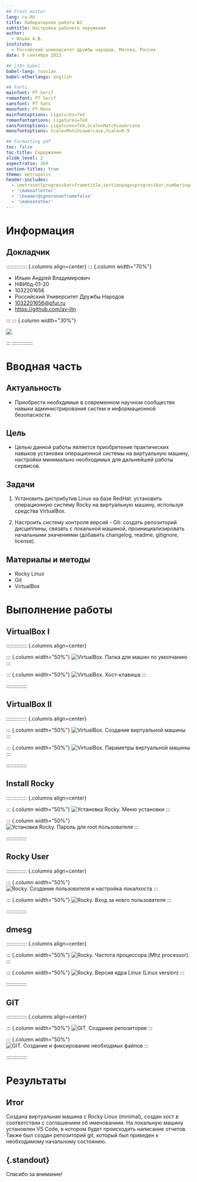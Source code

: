 ```yaml
---
## Front matter
lang: ru-RU
title: Лабораторная работа №1
subtitle: Настройка рабочего окружения
author:
  - Ильин А.В.
institute:
  - Российский университет дружбы народов, Москва, Россия
date: 9 сентября 2023

## i18n babel
babel-lang: russian
babel-otherlangs: english

## Fonts
mainfont: PT Serif
romanfont: PT Serif
sansfont: PT Sans
monofont: PT Mono
mainfontoptions: Ligatures=TeX
romanfontoptions: Ligatures=TeX
sansfontoptions: Ligatures=TeX,Scale=MatchLowercase
monofontoptions: Scale=MatchLowercase,Scale=0.9

## Formatting pdf
toc: false
toc-title: Содержание
slide_level: 2
aspectratio: 169
section-titles: true
theme: metropolis
header-includes:
  - \metroset{progressbar=frametitle,sectionpage=progressbar,numbering=fraction}
  - '\makeatletter'
  - '\beamer@ignorenonframefalse'
  - '\makeatother'
---
```


# Информация

## Докладчик

:::::::::::::: {.columns align=center}
::: {.column width="70%"}

- Ильин Андрей Владимирович
- НФИбд-01-20
- 1032201656
- Российский Университет Дружбы Народов
- [1032201656@pfur.ru](mailto:1032201656@pfur.ru)
- <https://github.com/av-ilin>

:::
::: {.column width="30%"}

![](./images/avilin.jpg)

:::
::::::::::::::

# Вводная часть

## Актуальность

- Приобрести необхдимые в современном научном сообществе навыки администрирования систем и информационной безопасности.

## Цель

- Целью данной работы является приобретение практических навыков установки операционной системы на виртуальную машину, настройки минимально необходимых для дальнейшей работы сервисов.

## Задачи

1. Установить дистрибутив Linux на базе RedHat: установить операционную систему Rocky на виртуальную машину, используя средства VirtualBox.

2. Настроить систему контроля версий - Git: создать репозиторий дисциплины, связать с локальной машиной, проинициализировать начальными значениями (добавить changelog, readme, gitignore, license).

## Материалы и методы

- Rocky Linux
- Git
- VirtualBox

# Выполнение работы

## VirtualBox I

:::::::::::::: {.columns align=center}

::: {.column width="50%"}
![VirtualBox. Папка для машин по умолчанию](images/01.png)
:::

::: {.column width="50%"}
![VirtualBox. Хост-клавиша](images/02.png)
:::

::::::::::::::

## VirtualBox II

:::::::::::::: {.columns align=center}

::: {.column width="50%"}
![VirtualBox. Создание виртуальной машины](images/03.png)
:::

::: {.column width="50%"}
![VirtualBox. Параметры виртуальной машины](images/04.png)
:::

::::::::::::::

## Install Rocky

:::::::::::::: {.columns align=center}

::: {.column width="50%"}
![Установка Rocky. Меню установки](images/06.png)
:::

::: {.column width="50%"}
![Установка Rocky. Пароль для root пользователя](images/07.png)
:::

::::::::::::::

## Rocky User

:::::::::::::: {.columns align=center}

::: {.column width="50%"}
![Rocky. Создание пользователя и настройка локалхоста](images/10.png)
:::

::: {.column width="50%"}
![Rocky. Вход за новго пользователя](images/11.png)
:::

::::::::::::::

## dmesg

:::::::::::::: {.columns align=center}

::: {.column width="50%"}
![Rocky. Частота процессора (Mhz processor).](images/13.png)
:::

::: {.column width="50%"}
![Rocky. Версия ядра Linux (Linux version)](images/12.png)
:::

::::::::::::::

## GIT

:::::::::::::: {.columns align=center}

::: {.column width="50%"}
![GIT. Создание репозитория](images/19.png)
:::

::: {.column width="50%"}
![GIT. Создание и фиксирование необходмых файлов](images/21.png)
:::

::::::::::::::

# Результаты

## Итог

Создана виртуальная машина с Rocky Linux (minimal), создан хост в соответствии с соглашением об именованиии. На локальную машину установлен VS Code, в котором будет происходить написание отчетов. Также был создан репозиторий git, который был приведен к необходимому начальному состоянию.

## {.standout}

Спасибо за внимание!
